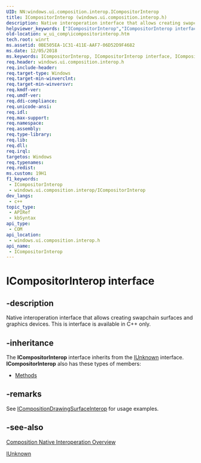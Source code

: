 ```yaml
---
UID: NN:windows.ui.composition.interop.ICompositorInterop
title: ICompositorInterop (windows.ui.composition.interop.h)
description: Native interoperation interface that allows creating swapchain surfaces and graphics devices. This is interface is available in C++ only.
helpviewer_keywords: ["ICompositorInterop","ICompositorInterop interface","ICompositorInterop interface","described","w_ui_comp.icompositorinterop","windows/ICompositorInterop"]
old-location: w_ui_comp\icompositorinterop.htm
tech.root: winrt
ms.assetid: 0BE505EA-1C31-411E-AAF7-06D52D9F4682
ms.date: 12/05/2018
ms.keywords: ICompositorInterop, ICompositorInterop interface, ICompositorInterop interface,described, w_ui_comp.icompositorinterop, windows/ICompositorInterop
req.header: windows.ui.composition.interop.h
req.include-header: 
req.target-type: Windows
req.target-min-winverclnt: 
req.target-min-winversvr: 
req.kmdf-ver: 
req.umdf-ver: 
req.ddi-compliance: 
req.unicode-ansi: 
req.idl: 
req.max-support: 
req.namespace: 
req.assembly: 
req.type-library: 
req.lib: 
req.dll: 
req.irql: 
targetos: Windows
req.typenames: 
req.redist: 
ms.custom: 19H1
f1_keywords:
 - ICompositorInterop
 - windows.ui.composition.interop/ICompositorInterop
dev_langs:
 - c++
topic_type:
 - APIRef
 - kbSyntax
api_type:
 - COM
api_location:
 - windows.ui.composition.interop.h
api_name:
 - ICompositorInterop
---
```


# ICompositorInterop interface


## -description

Native interoperation interface that allows creating swapchain surfaces and graphics devices. This is interface is available in C++ only.

## -inheritance

The <b xmlns:loc="http://microsoft.com/wdcml/l10n">ICompositorInterop</b> interface inherits from the <a href="/windows/desktop/api/unknwn/nn-unknwn-iunknown">IUnknown</a> interface. <b>ICompositorInterop</b> also has these types of members:
<ul>
<li><a href="https://docs.microsoft.com/">Methods</a></li>
</ul>

## -remarks

See <a href="/windows/desktop/api/windows.ui.composition.interop/nn-windows-ui-composition-interop-icompositiondrawingsurfaceinterop">ICompositionDrawingSurfaceInterop</a> for usage examples.

## -see-also

<a href="/windows/uwp/composition/composition-native-interop">Composition Native Interoperation Overview</a>



<a href="/windows/desktop/api/unknwn/nn-unknwn-iunknown">IUnknown</a>
